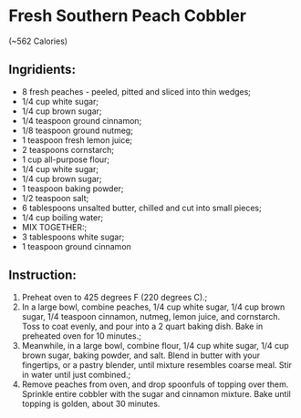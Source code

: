 # Fresh Southern Peach Cobbler 
(~562  Calories)

## Ingridients:  
- 8 fresh peaches - peeled, pitted and sliced into thin wedges;  
- 1/4 cup white sugar;  
- 1/4 cup brown sugar;  
- 1/4 teaspoon ground cinnamon;  
- 1/8 teaspoon ground nutmeg;  
- 1 teaspoon fresh lemon juice;  
- 2 teaspoons cornstarch;  
- 1 cup all-purpose flour;  
- 1/4 cup white sugar;  
- 1/4 cup brown sugar;  
- 1 teaspoon baking powder;  
- 1/2 teaspoon salt;  
- 6 tablespoons unsalted butter, chilled and cut into small pieces;  
- 1/4 cup boiling water;  
- MIX TOGETHER:;  
- 3 tablespoons white sugar;  
- 1 teaspoon ground cinnamon

## Instruction:  
1. Preheat oven to 425 degrees F (220 degrees C).;  
2. In a large bowl, combine peaches, 1/4 cup white sugar, 1/4 cup brown sugar, 1/4 teaspoon cinnamon, nutmeg, lemon juice, and cornstarch. Toss to coat evenly, and pour into a 2 quart baking dish. Bake in preheated oven for 10 minutes.;  
3. Meanwhile, in a large bowl, combine flour, 1/4 cup white sugar, 1/4 cup brown sugar, baking powder, and salt. Blend in butter with your fingertips, or a pastry blender, until mixture resembles coarse meal. Stir in water until just combined.;  
4. Remove peaches from oven, and drop spoonfuls of topping over them. Sprinkle entire cobbler with the sugar and cinnamon mixture. Bake until topping is golden, about 30 minutes.
